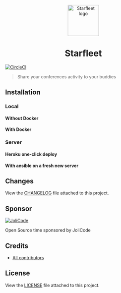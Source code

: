<p align="center">
    <img src="https://cldup.com/xn2OwBYiYh-2000x2000.png" width=100 height=100 alt="Starfleet logo" />
</p>
<h1 align="center">Starfleet</h1>

[![CircleCI](https://circleci.com/gh/jolicode/starfleet.svg?style=svg)](https://circleci.com/gh/jolicode/starfleet)

> Share your conferences activity to your buddies

## Installation

### Local

#### Without Docker

#### With Docker

### Server

#### Heroku one-click deploy

#### With ansible on a fresh new server

## Changes

View the [CHANGELOG](CHANGELOG.md) file attached to this project.

## Sponsor

[![JoliCode](https://jolicode.com/images/logo.svg)](https://jolicode.com)

Open Source time sponsored by JoliCode

## Credits

* [All contributors](https://github.com/jolicode/starfleet/graphs/contributors)

## License

View the [LICENSE](LICENSE) file attached to this project.
